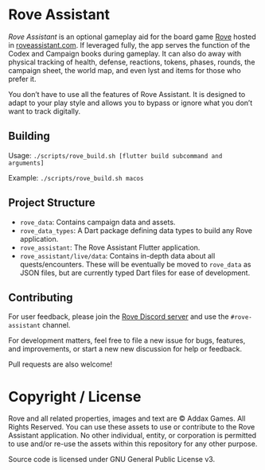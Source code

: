 # Rove Assistant

*Rove Assistant* is an optional gameplay aid for the board game [Rove](https://boardgamegeek.com/boardgame/365670/rove) hosted in [roveassistant.com](https://roveassistant.com). If leveraged fully, the app serves the function of the Codex and Campaign books during gameplay. It can also do away with physical tracking of health, defense, reactions, tokens, phases, rounds, the campaign sheet, the world map, and even lyst and items for those who prefer it.

You don’t have to use all the features of Rove Assistant. It is designed to adapt to your play style and allows you to bypass or ignore what you don’t want to track digitally.

## Building

Usage: `./scripts/rove_build.sh [flutter build subcommand and arguments]`

Example: `./scripts/rove_build.sh macos`

## Project Structure

* `rove_data`: Contains campaign data and assets.
* `rove_data_types`: A Dart package defining data types to build any Rove application.
* `rove_assistant`: The Rove Assistant Flutter application.
* `rove_assistant/live/data`: Contains in-depth data about all quests/encounters. These will be eventually be moved to `rove_data` as JSON files, but are currently typed Dart files for ease of development.

## Contributing

For user feedback, please join the [Rove Discord server](https://discord.com/invite/cQGAeY36GV) and use the `#rove-assistant` channel.

For development matters, feel free to file a new issue for bugs, features, and improvements, or start a new new discussion for help or feedback.

Pull requests are also welcome!

# Copyright / License
Rove and all related properties, images and text are © Addax Games. All Rights Reserved. You can use these assets to use or contribute to the Rove Assistant application. No other individual, entity, or corporation is permitted to use and/or re-use the assets within this repository for any other purpose.

Source code is licensed under GNU General Public License v3.